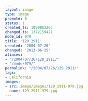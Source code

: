 ```yaml
---
layout: image
type: image
promote: 0
status: 1
created_ts: 1090862263
changed_ts: 1372159421
node_id: 979
title: '129_2911'
created: '2004-07-26'
changed: '2013-06-25'
aliases:
- "/2004/07/26/129_2911/"
- "/node/979/"
permalink: "/2004/07/26/129_2911/"
tags:
- California
images:
- src: image/images/129_2911-979.jpg
  name: 129_2911-979.jpg
---
```


